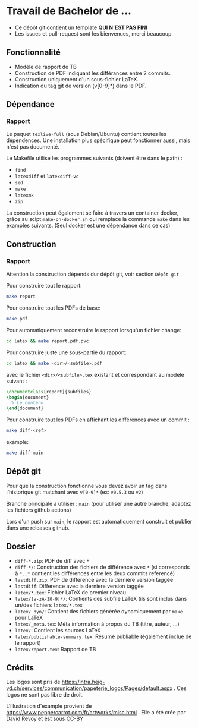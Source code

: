 # Travail de Bachelor de ...

 - Ce dépôt git contient un template **QUI N'EST PAS FINI**
 - Les issues et pull-request sont les bienvenues, merci beaucoup

## Fonctionnalité

 - Modèle de rapport de TB
 - Construction de PDF indiquant les différances entre 2 commits.
 - Construction uniquement d'un sous-fichier LaTeX.
 - Indication du tag git de version (v[0-9]*) dans le PDF.

## Dépendance

### Rapport

Le paquet `texlive-full` (sous Debian/Ubuntu) contient toutes les dépendences. Une installation plus
spécifique peut fonctionner aussi, mais n'est pas documenté.

Le Makefile utilise les programmes suivants (doivent être dans le path) :
 - `find`
 - `latexdiff` et `latexdiff-vc`
 - `sed`
 - `make`
 - `latexmk`
 - `zip`

La construction peut également se faire à travers un container docker, grâce au scipt `make-on-docker.sh`
qui remplace la commande `make` dans les examples suivants. (Seul docker est une dépendance dans ce cas)

## Construction

### Rapport

Attention la construction dépends dur dépôt git, voir section `Dépôt git`

Pour construire tout le rapport:

```sh
make report
```

Pour construire tout les PDFs de base:

```sh
make pdf
```

Pour automatiquement reconstruire le rapport lorsqu'un fichier change:

```sh
cd latex && make report.pdf.pvc
```

Pour construire juste une sous-partie du rapport:

```sh
cd latex && make <dir>/<subfile>.pdf
```

avec le fichier `<dir>/<subfile>.tex` existant et correspondant au modele suivant :
```latex
\documentclass[report]{subfiles}
\begin{document}
  % Le contenu
\end{document}
```

Pour construire tout les PDFs en affichant les différences avec un commit : 

```sh
make diff-<ref>
```

example: 

```sh
make diff-main
```

## Dépôt git

Pour que la construction fonctionne vous devez avoir un tag dans l'historique git matchant avec `v[0-9]*` (ex: `v0.5.3` ou `v2`)

Branche principale à utiliser : `main` (pour utiliser une autre branche, adaptez les fichiers github actions)

Lors d'un push sur `main`, le rapport est automatiquement construit et publier dans une releases github.

## Dossier

 - `diff-*.zip`: PDF de diff avec `*`
 - `diff-*/`: Construction des fichiers de différence avec `*` (si corresponds à `*..*` contient les différences entre les deux commits referencé)
 - `lastdiff.zip`: PDF de difference avec la dernière version taggée
 - `lastdiff`: Difference avec la dernière version taggée
 - `latex/*.tex`: Fichier LaTeX de premier niveau
 - `latex/[a-zA-Z0-9]*/`: Contients des subfile LaTeX (ils sont inclus dans un/des fichiers `latex/*.tex`
 - `latex/_dyn/`: Contient des fichiers générée dynamiquement par `make` pour LaTeX
 - `latex/_meta.tex`: Méta information à propos du TB (titre, auteur, ...)
 - `latex/`: Contient les sources LaTeX
 - `latex/publishable-summary.tex`: Résumé publiable (également inclue de le rapport)
 - `latex/report.tex`: Rapport de TB

## Crédits

Les logos sont pris de https://intra.heig-vd.ch/services/communication/papeterie_logos/Pages/default.aspx .
Ces logos ne sont pas libre de droit.

L'illustration d'example provient de https://www.peppercarrot.com/fr/artworks/misc.html .
Elle a été crée par David Revoy et est sous [CC-BY](https://creativecommons.org/licenses/by/4.0/)
